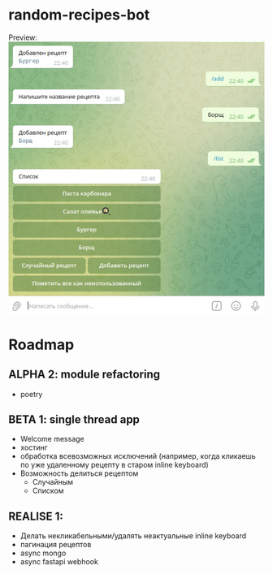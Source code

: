 # random-recipes-bot
Preview:
![Preview](tg_app_screenshots/random-recipes-bot-alpha-v0.1.jpg)

# Roadmap
## ALPHA 2: module refactoring

* poetry

## BETA 1: single thread app

* Welcome message
* хостинг
* обработка всевозможных исключений (например, когда кликаешь по уже удаленному рецепту в старом inline keyboard)
* Возможность делиться рецептом
    * Случайным
    * Списком

## REALISE 1:
* Делать некликабельными/удалять неактуальные inline keyboard
* пагинация рецептов
* async mongo
* async fastapi webhook